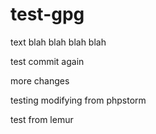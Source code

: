 # test-gpg

text blah blah blah blah

test commit again

more changes

testing modifying from phpstorm

test from lemur
